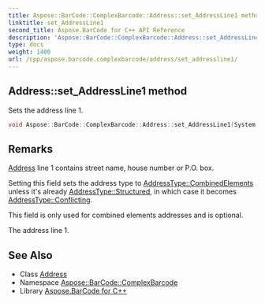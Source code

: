 ```yaml
---
title: Aspose::BarCode::ComplexBarcode::Address::set_AddressLine1 method
linktitle: set_AddressLine1
second_title: Aspose.BarCode for C++ API Reference
description: 'Aspose::BarCode::ComplexBarcode::Address::set_AddressLine1 method. Sets the address line 1 in C++.'
type: docs
weight: 1400
url: /cpp/aspose.barcode.complexbarcode/address/set_addressline1/
---
```

## Address::set_AddressLine1 method


Sets the address line 1.

```cpp
void Aspose::BarCode::ComplexBarcode::Address::set_AddressLine1(System::String value)
```

## Remarks


[Address](../) line 1 contains street name, house number or P.O. box. 

Setting this field sets the address type to [AddressType::CombinedElements](../../addresstype/) unless it's already [AddressType::Structured](../../addresstype/), in which case it becomes [AddressType::Conflicting](../../addresstype/). 

This field is only used for combined elements addresses and is optional. 

The address line 1.
## See Also

* Class [Address](../)
* Namespace [Aspose::BarCode::ComplexBarcode](../../)
* Library [Aspose.BarCode for C++](../../../)
